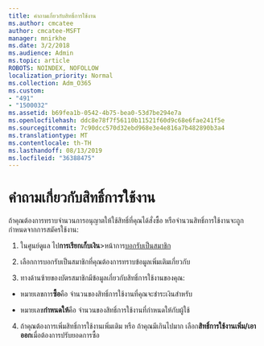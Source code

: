 ```yaml
---
title: คำถามเกี่ยวกับสิทธิ์การใช้งาน
ms.author: cmcatee
author: cmcatee-MSFT
manager: mnirkhe
ms.date: 3/2/2018
ms.audience: Admin
ms.topic: article
ROBOTS: NOINDEX, NOFOLLOW
localization_priority: Normal
ms.collection: Adm_O365
ms.custom:
- "491"
- "1500032"
ms.assetid: b69fea1b-0542-4b75-bea0-53d7be294e7a
ms.openlocfilehash: ddc8e78f7f56110b11521f60d9c68e6fae241f5e
ms.sourcegitcommit: 7c90dcc570d32ebd968e3e4e816a7b482890b3a4
ms.translationtype: MT
ms.contentlocale: th-TH
ms.lasthandoff: 08/13/2019
ms.locfileid: "36388475"
---
```

# <a name="question-about-licenses"></a>คำถามเกี่ยวกับสิทธิ์การใช้งาน

ถ้าคุณต้องการทราบจำนวนการอนุญาตให้ใช้สิทธิ์ที่คุณได้สั่งซื้อ หรือจำนวนสิทธิ์การใช้งานจะถูกกำหนดจากการสมัครใช้งาน:
  
1. ในศูนย์ดูแล ไป**การเรียกเก็บเงิน**\>หน้าการ[บอกรับเป็นสมาชิก](https://go.microsoft.com/fwlink/p/?linkid=842054)

2. เลือกการบอกรับเป็นสมาชิกที่คุณต้องการทราบข้อมูลเพิ่มเติมเกี่ยวกับ

3. ทางด้านซ้ายของบัตรสมาชิกมีข้อมูลเกี่ยวกับสิทธิ์การใช้งานของคุณ:

  - หมายเลขการ**ซื้อ**คือ จำนวนของสิทธิ์การใช้งานที่คุณจะชำระเงินสำหรับ

  - หมายเลข**กำหนดให้**คือ จำนวนของสิทธิ์การใช้งานที่กำหนดให้กับผู้ใช้

4. ถ้าคุณต้องการเพิ่มสิทธิ์การใช้งานเพิ่มเติม หรือ ถ้าคุณมีเกินไปมาก เลือก**สิทธิ์การใช้งานเพิ่ม/เอาออก**เมื่อต้องการปรับยอดการซื้อ